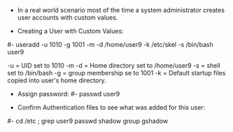 - In a real world scenario most of the time a system
administrator creates user accounts with custom values.



- Creating a User with Custom Values:

#- useradd -u 1010 -g 1001 -m -d /home/user9 -k 
/etc/skel -s /bin/bash user9

-u     =  UID set to 1010
-m -d  =  Home directory set to /home/user9
-s     =  shell set to /bin/bash
-g     =  group membership se to 1001
-k     =  Default startup files copied into user's 
          home directory.


- Assign password: 
#- passwd user9


- Confirm Authentication files to see what was added
for this user:

#- cd /etc ; grep user9 passwd shadow group gshadow

